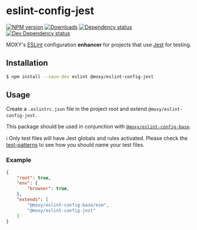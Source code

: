 # eslint-config-jest

[![NPM version][npm-image]][npm-url] [![Downloads][downloads-image]][npm-url]
[![Dependency status][david-dm-image]][david-dm-url] [![Dev Dependency status][david-dm-dev-image]][david-dm-dev-url]


[npm-url]:https://npmjs.org/package/@moxy/eslint-config-jest
[npm-image]:https://img.shields.io/npm/v/@moxy/eslint-config-jest.svg
[downloads-image]:https://img.shields.io/npm/dm/@moxy/eslint-config-jest.svg
[david-dm-url]:https://david-dm.org/moxystudio/eslint-config?path=packages/eslint-config-jest
[david-dm-image]:https://img.shields.io/david/moxystudio/eslint-config.svg?path=packages/eslint-config-jest
[david-dm-dev-url]:https://david-dm.org/moxystudio/eslint-config?type=dev&path=packages/eslint-config-jest
[david-dm-dev-image]:https://img.shields.io/david/dev/moxystudio/eslint-config.svg?path=packages/eslint-config-jest

MOXY's [ESLint](http://eslint.org/) configuration **enhancer** for projects that use [Jest](https://jestjs.io) for testing.

## Installation

```sh
$ npm install --save-dev eslint @moxy/eslint-config-jest
```

## Usage

Create a `.eslintrc.json` file in the project root and extend `@moxy/eslint-config-jest`.

This package should be used in conjunction with [`@moxy/eslint-config-base`](../eslint-config-base).

ℹ️ Only test files will have Jest globals and rules activated. Please check the [test-patterns](../eslint-config-base/lib/test-patterns.js) to see how you should name your test files.

### Example

```json
{
    "root": true,
    "env": {
        "browser": true,
    },
    "extends": [
        "@moxy/eslint-config-base/esm",
        "@moxy/eslint-config-jest"
    ]
}
```
